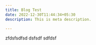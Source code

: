 ```yaml
---
title: Blog Test
date: 2022-12-30T11:44:34+05:30
description: This is meta description.

---
```

zfdsfsdfsd dsfsdf sdfdsf